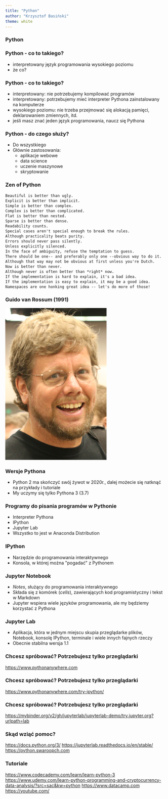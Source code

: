 ```yaml
---
title: "Python"
author: "Krzysztof Basiński"
theme: white
---
```


### Python

### Python - co to takiego?

- interpretowany język programowania wysokiego poziomu
- że co?

### Python - co to takiego?

- interpretowany: nie potrzebujemy kompilować programów
- interpretowany: potrzebujemy mieć interpreter Pythona zainstalowany na komputerze
- wysokiego poziomu: nie trzeba przejmować się alokacją pamięci, deklarowaniem zmiennych, itd.
- jeśli masz znać jeden język programowania, naucz się Pythona

### Python - do czego służy?

- Do wszystkiego
- Głównie zastosowania:
     - aplikacje webowe
     - data science
     - uczenie maszynowe
     - skryptowanie
     
### Zen of Python

```
Beautiful is better than ugly.
Explicit is better than implicit.
Simple is better than complex.
Complex is better than complicated.
Flat is better than nested.
Sparse is better than dense.
Readability counts.
Special cases aren't special enough to break the rules.
Although practicality beats purity.
Errors should never pass silently.
Unless explicitly silenced.
In the face of ambiguity, refuse the temptation to guess.
There should be one-- and preferably only one --obvious way to do it.
Although that way may not be obvious at first unless you're Dutch.
Now is better than never.
Although never is often better than *right* now.
If the implementation is hard to explain, it's a bad idea.
If the implementation is easy to explain, it may be a good idea.
Namespaces are one honking great idea -- let's do more of those!
```

### Guido van Rossum (1991)

![Guido](img/guido.png)

### Wersje Pythona

- Python 2 ma skończyć swój żywot w 2020r., dalej możecie się natknąć na przykłady i tutoriale
- My uczymy się tylko Pythona 3 (3.7)

### Programy do pisania programów w Pythonie

- Interpreter Pythona
- IPython
- Jupyter Lab
- Wszystko to jest w Anaconda Distribution

### IPython

- Narzędzie do programowania interaktywnego
- Konsola, w której można "pogadać" z Pythonem

### Jupyter Notebook

- _Notes_, służący do programowania interaktywnego
- Składa się z komórek (_cells_), zawierających kod programistyczny i tekst w Markdown
- Jupyter wspiera wiele języków programowania, ale my będziemy korzystać z Pythona

### Jupyter Lab

- Aplikacja, która w jednym miejscu skupia przeglądarke plików, Notebook, konsolę IPython, terminale i wiele innych fajnych rzeczy
- Obecnie stabilna wersja 1.1

### Chcesz spróbować? Potrzebujesz tylko przeglądarki

<https://www.pythonanywhere.com>

### Chcesz spróbować? Potrzebujesz tylko przeglądarki

<https://www.pythonanywhere.com/try-ipython/>

### Chcesz spróbować? Potrzebujesz tylko przeglądarki

<https://mybinder.org/v2/gh/jupyterlab/jupyterlab-demo/try.jupyter.org?urlpath=lab>

### Skąd wziąć pomoc?

<https://docs.python.org/3/>
<https://jupyterlab.readthedocs.io/en/stable/>
<https://python.swaroopch.com>

### Tutoriale

<https://www.codecademy.com/learn/learn-python-3>
<https://www.udemy.com/learn-python-programming-and-cryptocurrency-data-analysis/?src=sac&kw=python>
<https://www.datacamp.com>
<https://youtube.com/>